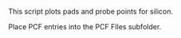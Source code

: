 This script plots pads and probe points for silicon.

Place PCF entries into the PCF FIles subfolder.


